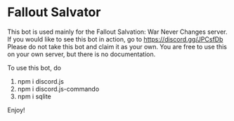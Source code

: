 # Fallout Salvator
This bot is used mainly for the Fallout Salvation: War Never Changes server.
If you would like to see this bot in action, go to https://discord.gg/JPCsfDb
Please do not take this bot and claim it as your own.
You are free to use this on your own server, but there is no documentation.

To use this bot, do
1. npm i discord.js
2. npm i discord.js-commando
3. npm i sqlite

Enjoy!